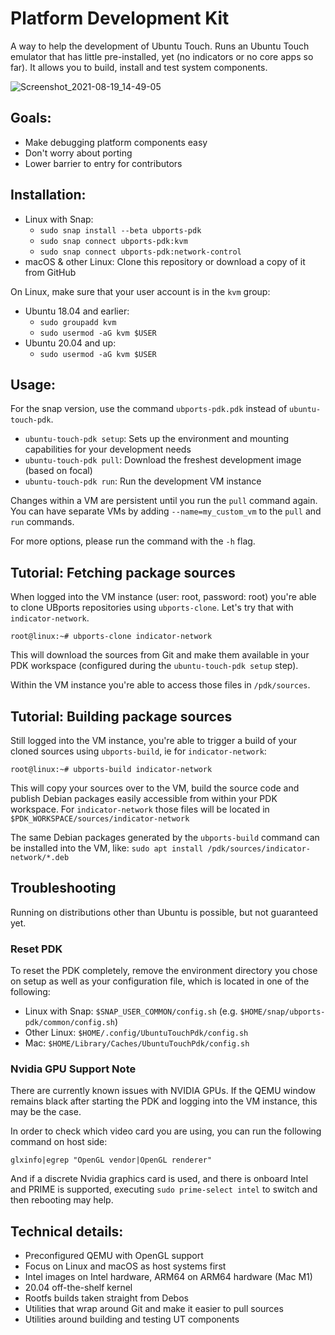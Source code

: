 # Platform Development Kit

A way to help the development of Ubuntu Touch. Runs an Ubuntu Touch emulator that
has little pre-installed, yet (no indicators or no core apps so far). It allows you
to build, install and test system components.

![Screenshot_2021-08-19_14-49-05](https://user-images.githubusercontent.com/15277964/130065951-9fa7a9fd-b7db-47c1-9bd6-b9dee087af7f.png)

## Goals:

- Make debugging platform components easy
- Don't worry about porting
- Lower barrier to entry for contributors


## Installation:

- Linux with Snap:
  - `sudo snap install --beta ubports-pdk`
  - `sudo snap connect ubports-pdk:kvm`
  - `sudo snap connect ubports-pdk:network-control`
- macOS & other Linux: Clone this repository or download a copy of it from GitHub

On Linux, make sure that your user account is in the `kvm` group:
- Ubuntu 18.04 and earlier:
  - `sudo groupadd kvm`
  - `sudo usermod -aG kvm $USER`
- Ubuntu 20.04 and up:
  - `sudo usermod -aG kvm $USER`

## Usage:

For the snap version, use the command `ubports-pdk.pdk` instead of `ubuntu-touch-pdk`.

- `ubuntu-touch-pdk setup`: Sets up the environment and mounting capabilities for your development needs
- `ubuntu-touch-pdk pull`: Download the freshest development image (based on focal)
- `ubuntu-touch-pdk run`: Run the development VM instance

Changes within a VM are persistent until you run the `pull` command again. You can have separate VMs
by adding `--name=my_custom_vm` to the `pull` and `run` commands.

For more options, please run the command with the `-h` flag.

## Tutorial: Fetching package sources

When logged into the VM instance (user: root, password: root) you're able to clone UBports repositories using `ubports-clone`. Let's try that with `indicator-network`.

```
root@linux:~# ubports-clone indicator-network
```

This will download the sources from Git and make them available in your PDK workspace (configured during the `ubuntu-touch-pdk setup` step).

Within the VM instance you're able to access those files in `/pdk/sources`.


## Tutorial: Building package sources

Still logged into the VM instance, you're able to trigger a build of your cloned sources using `ubports-build`, ie for `indicator-network`:

```
root@linux:~# ubports-build indicator-network
```

This will copy your sources over to the VM, build the source code and publish Debian packages easily accessible from within your PDK workspace. For `indicator-network` those files will be located in `$PDK_WORKSPACE/sources/indicator-network`

The same Debian packages generated by the `ubports-build` command can be installed into the VM, like: `sudo apt install /pdk/sources/indicator-network/*.deb`

## Troubleshooting

Running on distributions other than Ubuntu is possible, but not guaranteed yet.

### Reset PDK

To reset the PDK completely, remove the environment directory you chose on setup
as well as your configuration file, which is located in one of the following:

- Linux with Snap: `$SNAP_USER_COMMON/config.sh` (e.g. `$HOME/snap/ubports-pdk/common/config.sh`)
- Other Linux: `$HOME/.config/UbuntuTouchPdk/config.sh`
- Mac: `$HOME/Library/Caches/UbuntuTouchPdk/config.sh`

### Nvidia GPU Support Note

There are currently known issues with NVIDIA GPUs. If the QEMU window remains black after starting the PDK and logging into the VM instance, this may be the case.

In order to check which video card you are using, you can run the following command on host side:
```
glxinfo|egrep "OpenGL vendor|OpenGL renderer"
```
And if a discrete Nvidia graphics card is used, and there is onboard Intel and PRIME is supported, executing `sudo prime-select intel` to switch and then rebooting may help.

## Technical details:

- Preconfigured QEMU with OpenGL support
- Focus on Linux and macOS as host systems first
- Intel images on Intel hardware, ARM64 on ARM64 hardware (Mac M1)
- 20.04 off-the-shelf kernel
- Rootfs builds taken straight from Debos
- Utilities that wrap around Git and make it easier to pull sources
- Utilities around building and testing UT components
